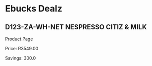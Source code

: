 
# Ebucks Dealz
## D123-ZA-WH-NET NESPRESSO CITIZ & MILK
[Product Page](https://www.ebucks.com/web/shop/productSelected.do?prodId=1158945819&catId=1157555110)

Price: R3549.00

Savings: 300.0


	